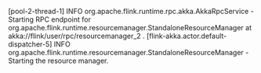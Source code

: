 [pool-2-thread-1] INFO org.apache.flink.runtime.rpc.akka.AkkaRpcService - Starting RPC endpoint for org.apache.flink.runtime.resourcemanager.StandaloneResourceManager at akka://flink/user/rpc/resourcemanager_2 .
[flink-akka.actor.default-dispatcher-5] INFO org.apache.flink.runtime.resourcemanager.StandaloneResourceManager - Starting the resource manager.